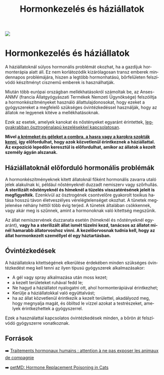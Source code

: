 ﻿---
title: "Hormonkezelés és háziállatok"
description: "Háziállatok (cicák, kutyák) és a hormonterápia kellemetlen következményekkel vagy rendellenességekkel járhat."
lang: hu
---

<div class="header-image"><img src="assets/images/undraw_relaxing_walk.svg" /></div>

# Hormonkezelés és háziállatok

A háziállatoknál súlyos hormonális problémát okozhat, ha a gazdijuk hormonterápia alatt áll. Ez nem korlátozódik kizárólagosan transz emberek mindennapos problémájára, hiszen a legtöbb hormonhatású, bőrfelületen felszívódó készítményt cisznemű emberek is használhatják.

Miután több európai országban mellékhatásokról számoltak be, az Anses-ANMV (francia Állatgyógyászati Termékek Nemzeti Ügynöksége) felszólítja a hormonkészítményeket használó állattulajdonosokat, hogy ezeket a gyógyszereket a megfelelő szükséges óvintézkedéssel használják, hogy az állatok ne legyenek kitéve a mellékhatásoknak.

Ezek az esetek, amelyek kanokat és nőstényeket egyaránt érintettek, [leggyakrabban ösztrogénalapú kezelésekkel kapcsolatosan](/#/entry?id=feminizalo-hormonterapia).

**Mivel [a krémeket és géleket a combra, a hasra vagy a karokra szokták kenni](/#/entry?id=geminizalo-gelek-tapaszok-kremek), így előfordulhat, hogy azok közvetlenül érintkeznek a háziállattal. Az expozíció lepedőn keresztül is előfordulhat, amikor az állatok a kezelt személy ágyán alszanak.**

## Háziállatoknál előforduló hormonális problémák

A hormonkészítményeknek kitett állatoknál főként hormonális zavarra utaló jelek alakulnak ki, például nőstényeknél duzzadt nemiszerv vagy szőrhullás. **A sterilizált nőstényeknél és hímeknél a tüzelés visszatérésének jeleit is megfigyelték.** Ezenkívül az ösztrogének csontvelőre gyakorolt toxikus hatása hosszú távon életveszélyes vérelégtelenséget okozhat. A tünetek megjelenése néhány héttől több évig terjed. A tünetek általában csökkennek, vagy akár meg is szűnnek, amint a hormonoknak való kitettség megszűnik.

Az állat nemiszervének duzzanata esetén (hímeknél és nőstényeknél egyaránt), **vagy ha a sterilizált állat ismét tüzelni kezd, tanácsos az állatot minél hamarabb állatorvoshoz vinni. A kezelőorvosnak tudnia kell, hogy az állat hormonkezelt személlyel él egy háztartásban.**

## Óvintézkedések

A háziállatokra kitettségének elkerülése érdekében minden szükséges óvintézkedést meg kell tenni az ilyen típusú gyógyszerek alkalmazásakor:

* A gél vagy spray alkalmazása után moss kezet;
* a kezelt területeket ruhával fedd le;
* Ne hagyd a háziállatot nyalogatni ott, ahol hormonterápiával érintkezhet;
* Kerülje a háziállatokkal való együttalvást;
* ha az állat közvetlenül érintkezik a kezelt területtel, akadályozd meg, hogy megnyalja magát, és öblítsd le vízzel azokat a testrészeket, amelyek érintkezhettek a gyógyszerrel.

Ezek a használattal kapcsolatos óvintézkedések minden, a bőrön át felszívódó gyógyszerre vonatkoznak.


## Források

➡️ [Traitements hormonaux humains : attention à ne pas exposer les animaux de compagnie](https://www.anses.fr/fr/content/traitements-hormonaux-humains-attention-%C3%A0-ne-pas-exposer-les-animaux-de-compagnie)

➡️ [petMD: Hormone Replacement Poisoning in Cats](https://www.petmd.com/cat/conditions/poisoning-toxicity/c_ct_hormone_replacement_poisoning_in_cats)